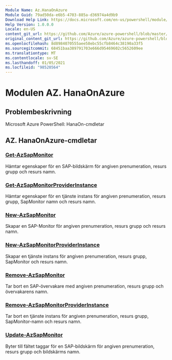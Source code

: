 ```yaml
---
Module Name: Az.HanaOnAzure
Module Guid: 79ad50da-e6b5-4703-885a-d36974a4d9b9
Download Help Link: https://docs.microsoft.com/en-us/powershell/module/az.hanaonazure
Help Version: 1.0.0.0
Locale: en-US
content_git_url: https://github.com/Azure/azure-powershell/blob/master/src/HanaOnAzure/help/Az.HanaOnAzure.md
original_content_git_url: https://github.com/Azure/azure-powershell/blob/master/src/HanaOnAzure/help/Az.HanaOnAzure.md
ms.openlocfilehash: 8d8984070555aee58ebc55cfb8464c38190a33f5
ms.sourcegitcommit: 68451baa389791703e666d95469602c5652609ee
ms.translationtype: MT
ms.contentlocale: sv-SE
ms.lasthandoff: 01/05/2021
ms.locfileid: "98520564"
---
```

# Modulen AZ. HanaOnAzure
## Problembeskrivning
Microsoft Azure PowerShell: HanaOn-cmdletar

## AZ. HanaOnAzure-cmdletar
### [Get-AzSapMonitor](Get-AzSapMonitor.md)
Hämtar egenskaper för en SAP-bildskärm för angiven prenumeration, resurs grupp och resurs namn.

### [Get-AzSapMonitorProviderInstance](Get-AzSapMonitorProviderInstance.md)
Hämtar egenskaper för en tjänste instans för angiven prenumeration, resurs grupp, SapMonitor namn och resurs namn.

### [New-AzSapMonitor](New-AzSapMonitor.md)
Skapar en SAP-Monitor för angiven prenumeration, resurs grupp och resurs namn.

### [New-AzSapMonitorProviderInstance](New-AzSapMonitorProviderInstance.md)
Skapar en tjänste instans för angiven prenumeration, resurs grupp, SapMonitor och resurs namn.

### [Remove-AzSapMonitor](Remove-AzSapMonitor.md)
Tar bort en SAP-övervakare med angiven prenumeration, resurs grupp och övervakarens namn.

### [Remove-AzSapMonitorProviderInstance](Remove-AzSapMonitorProviderInstance.md)
Tar bort en tjänste instans för angiven prenumeration, resurs grupp, SapMonitor-namn och resurs namn.

### [Update-AzSapMonitor](Update-AzSapMonitor.md)
Byter till fältet taggar för en SAP-bildskärm för angiven prenumeration, resurs grupp och bildskärms namn.

